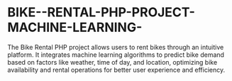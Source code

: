 # BIKE--RENTAL-PHP-PROJECT-MACHINE-LEARNING-
The Bike Rental PHP project allows users to rent bikes through an intuitive platform. It integrates machine learning algorithms to predict bike demand based on factors like weather, time of day, and location, optimizing bike availability and rental operations for better user experience and efficiency.
